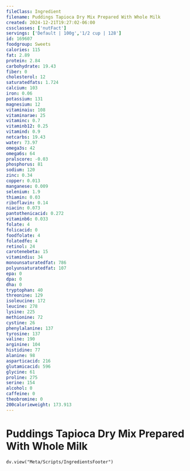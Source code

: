 ```yaml
---
fileClass: Ingredient
filename: Puddings Tapioca Dry Mix Prepared With Whole Milk
created: 2024-12-21T19:27:02-06:00
cssclasses: ['nutFact']
servings: ['Default | 100g','1/2 cup | 128']
id: 169607
foodgroup: Sweets
calories: 115
fat: 2.89
protein: 2.84
carbohydrate: 19.43
fiber: 0
cholesterol: 12
saturatedfats: 1.724
calcium: 103
iron: 0.06
potassium: 131
magnesium: 12
vitaminaiu: 108
vitaminarae: 25
vitaminc: 0.7
vitaminb12: 0.25
vitamind: 0.9
netcarbs: 19.43
water: 73.97
omega3s: 42
omega6s: 64
pralscore: -0.03
phosphorus: 81
sodium: 120
zinc: 0.34
copper: 0.013
manganese: 0.009
selenium: 1.9
thiamin: 0.03
riboflavin: 0.14
niacin: 0.073
pantothenicacid: 0.272
vitaminb6: 0.033
folate: 4
folicacid: 0
foodfolate: 4
folatedfe: 4
retinol: 24
carotenebeta: 15
vitamindiu: 34
monounsaturatedfat: 786
polyunsaturatedfat: 107
epa: 0
dpa: 0
dha: 0
tryptophan: 40
threonine: 129
isoleucine: 172
leucine: 278
lysine: 225
methionine: 72
cystine: 26
phenylalanine: 137
tyrosine: 137
valine: 190
arginine: 104
histidine: 77
alanine: 98
asparticacid: 216
glutamicacid: 596
glycine: 61
proline: 275
serine: 154
alcohol: 0
caffeine: 0
theobromine: 0
200calorieweight: 173.913
---
```


# Puddings Tapioca Dry Mix Prepared With Whole Milk

```dataviewjs
dv.view("Meta/Scripts/IngredientsFooter")
```